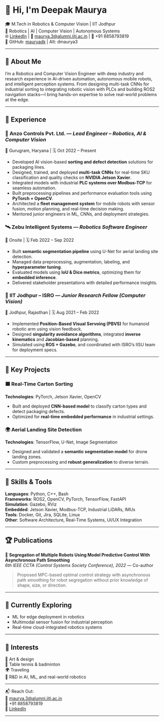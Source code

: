# 👋 Hi, I'm Deepak Maurya

🎓 M.Tech in Robotics & Computer Vision | IIT Jodhpur  
🤖 Robotics | AI | Computer Vision | Autonomous Systems  
🌐 [LinkedIn](https://www.linkedin.com/in/dmaurya3) | 📧 maurya.3@alumni.iitj.ac.in | 📱 +91 8858793819  
💼 GitHub: [mauryadk](https://github.com/mauryadk) | Alt: dmaurya3

---

## 🧠 About Me

I’m a Robotics and Computer Vision Engineer with deep industry and research experience in AI-driven automation, autonomous mobile robots, and intelligent perception systems. From designing multi-task CNNs for industrial sorting to integrating robotic vision with PLCs and building ROS2 navigation stacks—I bring hands-on expertise to solve real-world problems at the edge.

---

## 💼 Experience

### 🚀 **Anzo Controls Pvt. Ltd.** — *Lead Engineer – Robotics, AI & Computer Vision*  
📍 Gurugram, Haryana | 🗓 Oct 2022 – Present

- Developed AI vision-based **sorting and defect detection** solutions for packaging lines.
- Designed, trained, and deployed **multi-task CNNs** for real-time SKU classification and quality checks on **NVIDIA Jetson Xavier**.
- Integrated models with industrial **PLC systems over Modbus-TCP** for seamless automation.
- Built preprocessing pipelines and performance evaluation tools using **PyTorch + OpenCV**.
- Architected a **fleet management system** for mobile robots with sensor fusion, motion planning, and real-time decision making.
- Mentored junior engineers in ML, CNNs, and deployment strategies.

### 🛰️ **Zebu Intelligent Systems** — *Robotics Software Engineer*  
📍 Onsite | 🗓 Feb 2022 – Sep 2022

- Built **semantic segmentation pipeline** using U-Net for aerial landing site detection.
- Managed data preprocessing, augmentation, labeling, and **hyperparameter tuning**.
- Evaluated models using **IoU & Dice metrics**, optimizing them for **embedded inference**.
- Delivered stakeholder presentations with detailed performance insights.

### 🧪 **IIT Jodhpur – ISRO** — *Junior Research Fellow (Computer Vision)*  
📍 Jodhpur, Rajasthan | 🗓 Aug 2021 – Feb 2022

- Implemented **Position-Based Visual Servoing (PBVS)** for humanoid robotic arm using vision feedback.
- Designed **singularity avoidance algorithms**, integrated **inverse kinematics** and **Jacobian-based** planning.
- Simulated using **ROS + Gazebo**, and coordinated with ISRO’s IISU team for deployment specs.

---

## 📌 Key Projects

### 🟦 **Real-Time Carton Sorting**  
**Technologies**: PyTorch, Jetson Xavier, OpenCV  
- Built and deployed **CNN-based model** to classify carton types and detect packaging defects.
- Optimized for **real-time embedded performance** in industrial settings.

### 🌍 **Aerial Landing Site Detection**  
**Technologies**: TensorFlow, U-Net, Image Segmentation  
- Designed and validated a **semantic segmentation model** for drone landing zones.
- Custom preprocessing and **robust generalization** to diverse terrain.

---

## 🧰 Skills & Tools

**Languages**: Python, C++, Bash  
**Frameworks**: ROS2, OpenCV, PyTorch, TensorFlow, FastAPI  
**Simulation**: Gazebo, RViz  
**Embedded**: Jetson Xavier, Modbus-TCP, Industrial LiDARs, IMUs  
**Tools**: Docker, Git, Jira, SQLite, Linux  
**Other**: Software Architecture, Real-Time Systems, UI/UX Integration

---

## 🏆 Publications

📘 **Segregation of Multiple Robots Using Model Predictive Control With Asynchronous Path Smoothing**  
*6th IEEE CCTA (Control Systems Society Conference), 2022* — Co-author  
> Proposed MPC-based optimal control strategy with asynchronous path smoothing for robot segregation without prior knowledge of shape, size, or direction.

---

## 🌱 Currently Exploring

- ML for edge deployment in robotics  
- Multimodal sensor fusion for industrial perception  
- Real-time cloud-integrated robotics systems

---

## 🎯 Interests

🎨 Art & design  
🏸 Table tennis & badminton  
🌍 Traveling  
🧠 R&D in AI, ML, and real-world robotics

---

📬 Reach Out:  
📧 maurya.3@alumni.iitj.ac.in  
📱 +91 8858793819  
🔗 [LinkedIn](https://www.linkedin.com/in/dmaurya3)

---
